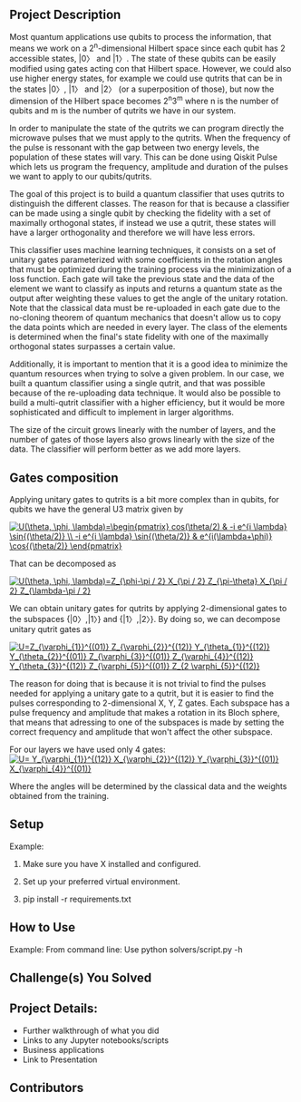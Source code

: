 ## Project Description 
Most quantum applications use qubits to process the information, that means we work on a 2<sup>n</sup>-dimensional Hilbert space since each qubit has 2 accessible states, |0〉 and |1〉. The state of these qubits can be easily modified using gates acting con that Hilbert space. However, we could also use higher energy states, for example we could use qutrits that can be in the states |0〉, |1〉 and |2〉 (or a superposition of those), but now the dimension of the Hilbert space becomes 2<sup>n</sup>3<sup>m</sup> where n is the number of qubits and m is the number of qutrits we have in our system.

In order to manipulate the state of the qutrits we can program directly the microwave pulses that we must apply to the qutrits. When the frequency of the pulse is ressonant with the gap between two energy levels, the population of these states will vary. This can be done using Qiskit Pulse which lets us program the frequency, amplitude and duration of the pulses we want to apply to our qubits/qutrits.

The goal of this project is to build a quantum classifier that uses qutrits to distinguish the different classes. The reason for that is because a classifier can be made using a single qubit by checking the fidelity with a set of maximally orthogonal states, if instead we use a qutrit, these states will have a larger orthogonality and therefore we will have less errors.

This classifier uses machine learning techniques, it consists on a set of unitary gates parameterized with some coefficients in the rotation angles that must be optimized during the training process via the minimization of a loss function. Each gate will take the previous state and the data of the element we want to classify as inputs and returns a quantum state as the output after weighting these values to get the angle of the unitary rotation. Note that the classical data must be re-uploaded in each gate due to the no-cloning theorem of quantum mechanics that doesn't allow us to copy the data points which are needed in every layer. The class of the elements is determined when the final's state fidelity with one of the maximally orthogonal states surpasses a certain value.

Additionally, it is important to mention that it is a good idea to minimize the quantum resources when trying to solve a given problem. In our case, we built a quantum classifier using a single qutrit, and that was possible because of the re-uploading data technique. It would also be possible to build a multi-qutrit classifier with a higher efficiency, but it would be more sophisticated and difficult to implement in larger algorithms.  

The size of the circuit grows linearly with the number of layers, and the number of gates of those layers also grows linearly with the size of the data. The classifier will perform better as we add more layers.


## Gates composition
Applying unitary gates to qutrits is a bit more complex than in qubits, for qubits we have the general U3 matrix given by 

<a href="https://www.codecogs.com/eqnedit.php?latex=U(\theta,&space;\phi,&space;\lambda)=\begin{pmatrix}&space;cos(\theta/2)&space;&&space;-i&space;e^{i&space;\lambda}&space;\sin{(\theta/2)}&space;\\&space;-i&space;e^{i&space;\lambda}&space;\sin{(\theta/2)}&space;&&space;e^{i(\lambda&plus;\phi)}&space;\cos{(\theta/2)}&space;\end{pmatrix}" target="_blank"><img src="https://latex.codecogs.com/gif.latex?U(\theta,&space;\phi,&space;\lambda)=\begin{pmatrix}&space;cos(\theta/2)&space;&&space;-i&space;e^{i&space;\lambda}&space;\sin{(\theta/2)}&space;\\&space;-i&space;e^{i&space;\lambda}&space;\sin{(\theta/2)}&space;&&space;e^{i(\lambda&plus;\phi)}&space;\cos{(\theta/2)}&space;\end{pmatrix}" title="U(\theta, \phi, \lambda)=\begin{pmatrix} cos(\theta/2) & -i e^{i \lambda} \sin{(\theta/2)} \\ -i e^{i \lambda} \sin{(\theta/2)} & e^{i(\lambda+\phi)} \cos{(\theta/2)} \end{pmatrix}" /></a>

That can be decomposed as

<a href="https://www.codecogs.com/eqnedit.php?latex=U(\theta,&space;\phi,&space;\lambda)=Z_{\phi-\pi&space;/&space;2}&space;X_{\pi&space;/&space;2}&space;Z_{\pi-\theta}&space;X_{\pi&space;/&space;2}&space;Z_{\lambda-\pi&space;/&space;2}" target="_blank"><img src="https://latex.codecogs.com/gif.latex?U(\theta,&space;\phi,&space;\lambda)=Z_{\phi-\pi&space;/&space;2}&space;X_{\pi&space;/&space;2}&space;Z_{\pi-\theta}&space;X_{\pi&space;/&space;2}&space;Z_{\lambda-\pi&space;/&space;2}" title="U(\theta, \phi, \lambda)=Z_{\phi-\pi / 2} X_{\pi / 2} Z_{\pi-\theta} X_{\pi / 2} Z_{\lambda-\pi / 2}" /></a>

We can obtain unitary gates for qutrits by applying 2-dimensional gates to the subspaces {|0〉,|1〉} and {|1〉,|2〉}. By doing so, we can decompose unitary qutrit gates as

<a href="https://www.codecogs.com/eqnedit.php?latex=U=Z_{\varphi_{1}}^{(01)}&space;Z_{\varphi_{2}}^{(12)}&space;Y_{\theta_{1}}^{(12)}&space;Y_{\theta_{2}}^{(01)}&space;Z_{\varphi_{3}}^{(01)}&space;Z_{\varphi_{4}}^{(12)}&space;Y_{\theta_{3}}^{(12)}&space;Z_{\varphi_{5}}^{(01)}&space;Z_{2&space;\varphi_{5}}^{(12)}" target="_blank"><img src="https://latex.codecogs.com/gif.latex?U=Z_{\varphi_{1}}^{(01)}&space;Z_{\varphi_{2}}^{(12)}&space;Y_{\theta_{1}}^{(12)}&space;Y_{\theta_{2}}^{(01)}&space;Z_{\varphi_{3}}^{(01)}&space;Z_{\varphi_{4}}^{(12)}&space;Y_{\theta_{3}}^{(12)}&space;Z_{\varphi_{5}}^{(01)}&space;Z_{2&space;\varphi_{5}}^{(12)}" title="U=Z_{\varphi_{1}}^{(01)} Z_{\varphi_{2}}^{(12)} Y_{\theta_{1}}^{(12)} Y_{\theta_{2}}^{(01)} Z_{\varphi_{3}}^{(01)} Z_{\varphi_{4}}^{(12)} Y_{\theta_{3}}^{(12)} Z_{\varphi_{5}}^{(01)} Z_{2 \varphi_{5}}^{(12)}" /></a>

The reason for doing that is because it is not trivial to find the pulses needed for applying a unitary gate to a qutrit, but it is easier to find the pulses corresponding to 2-dimensional X, Y, Z gates. Each subspace has a pulse frequency and amplitude that makes a rotation in its Bloch sphere, that means that adressing to one of the subspaces is made by setting the correct frequency and amplitude that won't affect the other subspace.

For our layers we have used only 4 gates:
<a href="https://www.codecogs.com/eqnedit.php?latex=U=&space;Y_{\varphi_{1}}^{(12)}&space;X_{\varphi_{2}}^{(12)}&space;Y_{\varphi_{3}}^{(01)}&space;X_{\varphi_{4}}^{(01)}" target="_blank"><img src="https://latex.codecogs.com/gif.latex?U=&space;Y_{\varphi_{1}}^{(12)}&space;X_{\varphi_{2}}^{(12)}&space;Y_{\varphi_{3}}^{(01)}&space;X_{\varphi_{4}}^{(01)}" title="U= Y_{\varphi_{1}}^{(12)} X_{\varphi_{2}}^{(12)} Y_{\varphi_{3}}^{(01)} X_{\varphi_{4}}^{(01)}" /></a>

Where the angles will be determined by the classical data and the weights obtained from the training.

## Setup
Example:
1. Make sure you have X installed and configured.

2. Set up your preferred virtual environment.

3. pip install -r requirements.txt

## How to Use
Example:
From command line: Use python solvers/script.py -h

## Challenge(s) You Solved

## Project Details: 
  - Further walkthrough of what you did 
  - Links to any Jupyter notebooks/scripts
  - Business applications
  - Link to Presentation

## Contributors 

